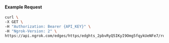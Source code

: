 <!-- Code generated for API Clients. DO NOT EDIT. -->

#### Example Request

```bash
curl \
-X GET \
-H "Authorization: Bearer {API_KEY}" \
-H "Ngrok-Version: 2" \
https://api.ngrok.com/edges/https/edghts_2pbvRyQ5IKyI9Omg5fqykUeNFe7/routes/edghtsrt_2pbvRyHH5iYcwznzH8hAEWwlVnB/websocket_tcp_converter
```
